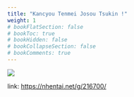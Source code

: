 ```yaml
---
title: "Kancyou Tenmei Josou Tsukin !"
weight: 1
# bookFlatSection: false
# bookToc: true
# bookHidden: false
# bookCollapseSection: false
# bookComments: true
---
```


![](https://cdn.jsdelivr.net/gh/reiuyfan/imagehosting@main/blog/20210114190937148.jpg)

link: <https://nhentai.net/g/216700/>